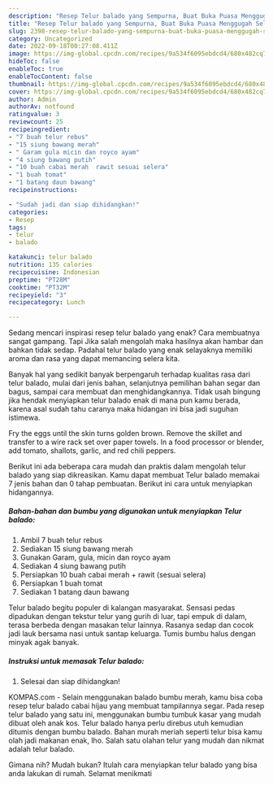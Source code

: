 ```yaml
---
description: "Resep Telur balado yang Sempurna, Buat Buka Puasa Menggugah Selera"
title: "Resep Telur balado yang Sempurna, Buat Buka Puasa Menggugah Selera"
slug: 2398-resep-telur-balado-yang-sempurna-buat-buka-puasa-menggugah-selera
category: Uncategorized
date: 2022-09-18T00:27:08.411Z
image: https://img-global.cpcdn.com/recipes/9a534f6095ebdcd4/680x482cq70/telur-balado-foto-resep-utama.jpg
hideToc: false
enableToc: true
enableTocContent: false
thumbnail: https://img-global.cpcdn.com/recipes/9a534f6095ebdcd4/680x482cq70/telur-balado-foto-resep-utama.jpg
cover: https://img-global.cpcdn.com/recipes/9a534f6095ebdcd4/680x482cq70/telur-balado-foto-resep-utama.jpg
author: Admin
authorAv: notfound
ratingvalue: 3
reviewcount: 25
recipeingredient:
- "7 buah telur rebus"
- "15 siung bawang merah"
- " Garam gula micin dan royco ayam"
- "4 siung bawang putih"
- "10 buah cabai merah  rawit sesuai selera"
- "1 buah tomat"
- "1 batang daun bawang"
recipeinstructions:

- "Sudah jadi dan siap dihidangkan!"
categories:
- Resep
tags:
- telur
- balado

katakunci: telur balado 
nutrition: 135 calories
recipecuisine: Indonesian
preptime: "PT28M"
cooktime: "PT32M"
recipeyield: "3"
recipecategory: Lunch

---
```



Sedang mencari inspirasi resep telur balado yang enak? Cara membuatnya sangat gampang. Tapi Jika salah mengolah maka hasilnya akan hambar dan bahkan tidak sedap. Padahal telur balado yang enak selayaknya memiliki aroma dan rasa yang dapat memancing selera kita.


Banyak hal yang sedikit banyak berpengaruh terhadap kualitas rasa dari telur balado, mulai dari jenis bahan, selanjutnya pemilihan bahan segar dan bagus, sampai cara membuat dan menghidangkannya. Tidak usah bingung jika hendak menyiapkan telur balado enak di mana pun kamu berada, karena asal sudah tahu caranya maka hidangan ini bisa jadi suguhan istimewa.

Fry the eggs until the skin turns golden brown. Remove the skillet and transfer to a wire rack set over paper towels. In a food processor or blender, add tomato, shallots, garlic, and red chili peppers.


Berikut ini ada beberapa cara mudah dan praktis dalam mengolah telur balado yang siap dikreasikan. Kamu dapat membuat Telur balado memakai 7 jenis bahan dan 0 tahap pembuatan. Berikut ini cara untuk menyiapkan hidangannya.

<!--inarticleads1-->

##### Bahan-bahan dan bumbu yang digunakan untuk menyiapkan Telur balado:

1. Ambil 7 buah telur rebus
1. Sediakan 15 siung bawang merah
1. Gunakan  Garam, gula, micin dan royco ayam
1. Sediakan 4 siung bawang putih
1. Persiapkan 10 buah cabai merah + rawit (sesuai selera)
1. Persiapkan 1 buah tomat
1. Sediakan 1 batang daun bawang


Telur balado begitu populer di kalangan masyarakat. Sensasi pedas dipadukan dengan tekstur telur yang gurih di luar, tapi empuk di dalam, terasa berbeda dengan masakan telur lainnya. Rasanya sedap dan cocok jadi lauk bersama nasi untuk santap keluarga. Tumis bumbu halus dengan minyak agak banyak. 

<!--inarticleads2-->

##### Instruksi untuk memasak Telur balado:


1. Selesai dan siap dihidangkan!

KOMPAS.com - Selain menggunakan balado bumbu merah, kamu bisa coba resep telur balado cabai hijau yang membuat tampilannya segar. Pada resep telur balado yang satu ini, menggunakan bumbu tumbuk kasar yang mudah dibuat oleh anak kos. Telur balado hanya perlu direbus utuh kemudian ditumis dengan bumbu balado. Bahan murah meriah seperti telur bisa kamu olah jadi makanan enak, lho. Salah satu olahan telur yang mudah dan nikmat adalah telur balado. 

Gimana nih? Mudah bukan? Itulah cara menyiapkan telur balado yang bisa anda lakukan di rumah. Selamat menikmati
